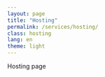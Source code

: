 ```yaml
---
layout: page
title: "Hosting"
permalink: /services/hosting/
class: hosting
lang: en
theme: light
---
```


Hosting page
